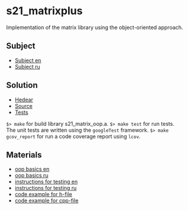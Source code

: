 # s21_matrixplus

Implementation of the matrix library using the object-oriented approach.

## Subject

- [Subject en](./subject_en.md)
- [Subject ru](./subject_ru.md)

## Solution

- [Hedear](./include/s21_matrix_oop.h)
- [Source](./src/s21_matrix_oop.c)
- [Tests](./tests/s21_matrix_oop_test.cc)

`$> make` for build library s21_matrix_oop.a.
`$> make test` for run tests. \
  The unit tests are written using the `googleTest` framework.
`$> make gcov_report` for run a code coverage report using `lcov`.

## Materials

- [oop basics en](./materials/oop_basics.md)
- [oop basics ru](./materials/oop_basics_ru.md)
- [instructions for testing en](./materials/instructions_for_testing.md)
- [instructions for testing ru](./materials/instructions_for_testing_ru.md)
- [code example for h-file](./materials/code_samples/example.h)
- [code example for cpp-file](./materials/code_samples/example.cpp)

